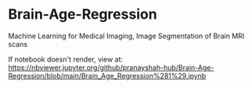 # Brain-Age-Regression
Machine Learning for Medical Imaging, Image Segmentation of Brain MRI scans

If notebook doesn't render, view at: https://nbviewer.jupyter.org/github/pranayshah-hub/Brain-Age-Regression/blob/main/Brain_Age_Regression%281%29.ipynb

